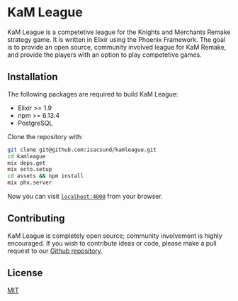 # KaM League

KaM League is a competetive league for the Knights and Merchants Remake strategy game. It is written in Elixir using the Phoenix Framework. The goal is to provide an open source, community involved league for KaM Remake, and provide the players with an option to play competetive games.

## Installation

The following packages are required to build KaM League:

* Elixir >= 1.9
* npm >= 6.13.4
* PostgreSQL

Clone the repository with:

```bash
git clone git@github.com:isacsund/kamleague.git
cd kamleague
mix deps.get
mix ecto.setup
cd assets && npm install
mix phx.server
```

Now you can visit [`localhost:4000`](http://localhost:4000) from your browser.

## Contributing

KaM League is completely open source; community involvement is highly encouraged. If you wish to contribute ideas or code, please make a pull request to our [Github repository](https://github.com/isacsund/kamleague/pulls).

## License

[MIT](LICENSE)

